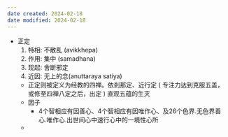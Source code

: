 ```yaml
---
date created: 2024-02-18
date modified: 2024-02-18
---
```

- 正定
    1. 特相: 不散乱 (avikkhepa) 
    2. 作用: 集中 (samadhana) 
    3. 现起: 舍断邪定 
    4. 近因: 无上的念(anuttaraya satiya)
    - 正定则被定义为经教的四禅。依剎那定、近行定 ( 专注力达到克服五盖，或修至四禅八定之后，出定 ) 直观五蕴的生灭   
    - 因子
        - 4个智相应有因善心、4个智相应有因唯作心、及26个色界.无色界善心.唯作心.出世间心中速行心中的一境性心所
    - 
